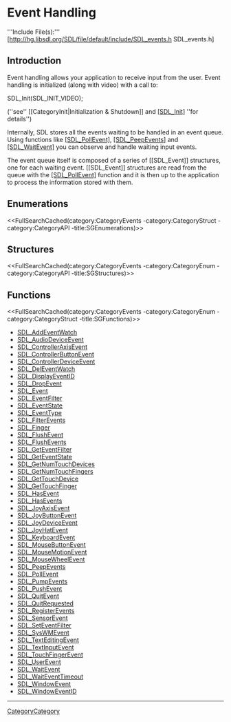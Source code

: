 # Event Handling

'''Include File(s):'''  [http://hg.libsdl.org/SDL/file/default/include/SDL_events.h SDL_events.h]


## Introduction
Event handling allows your application to receive input from the user. Event handling is initialized (along with video) with a call to:

<syntaxhighlight lang='c'>
SDL_Init(SDL_INIT_VIDEO);
</syntaxhighlight>

 (''see'' [[CategoryInit|Initialization & Shutdown]] and [[SDL_Init]]() ''for details'')

Internally, SDL stores all the events waiting to be handled in an event queue.  Using functions like [[SDL_PollEvent]](), [[SDL_PeepEvents]]() and [[SDL_WaitEvent]]() you can observe and handle waiting input events.

The event queue itself is composed of a series of [[SDL_Event]] structures, one for each waiting event. [[SDL_Event]] structures are read from the queue with the [[SDL_PollEvent]]() function and it is then up to the application to process the information stored with them.

## Enumerations
<<FullSearchCached(category:CategoryEvents -category:CategoryStruct -category:CategoryAPI -title:SGEnumerations)>>

## Structures
<<FullSearchCached(category:CategoryEvents -category:CategoryEnum -category:CategoryAPI -title:SGStructures)>>

## Functions
<<FullSearchCached(category:CategoryEvents -category:CategoryEnum -category:CategoryStruct -title:SGFunctions)>>

<!-- BEGIN CATEGORY LIST -->
- [SDL_AddEventWatch](SDL_AddEventWatch)
- [SDL_AudioDeviceEvent](SDL_AudioDeviceEvent)
- [SDL_ControllerAxisEvent](SDL_ControllerAxisEvent)
- [SDL_ControllerButtonEvent](SDL_ControllerButtonEvent)
- [SDL_ControllerDeviceEvent](SDL_ControllerDeviceEvent)
- [SDL_DelEventWatch](SDL_DelEventWatch)
- [SDL_DisplayEventID](SDL_DisplayEventID)
- [SDL_DropEvent](SDL_DropEvent)
- [SDL_Event](SDL_Event)
- [SDL_EventFilter](SDL_EventFilter)
- [SDL_EventState](SDL_EventState)
- [SDL_EventType](SDL_EventType)
- [SDL_FilterEvents](SDL_FilterEvents)
- [SDL_Finger](SDL_Finger)
- [SDL_FlushEvent](SDL_FlushEvent)
- [SDL_FlushEvents](SDL_FlushEvents)
- [SDL_GetEventFilter](SDL_GetEventFilter)
- [SDL_GetEventState](SDL_GetEventState)
- [SDL_GetNumTouchDevices](SDL_GetNumTouchDevices)
- [SDL_GetNumTouchFingers](SDL_GetNumTouchFingers)
- [SDL_GetTouchDevice](SDL_GetTouchDevice)
- [SDL_GetTouchFinger](SDL_GetTouchFinger)
- [SDL_HasEvent](SDL_HasEvent)
- [SDL_HasEvents](SDL_HasEvents)
- [SDL_JoyAxisEvent](SDL_JoyAxisEvent)
- [SDL_JoyButtonEvent](SDL_JoyButtonEvent)
- [SDL_JoyDeviceEvent](SDL_JoyDeviceEvent)
- [SDL_JoyHatEvent](SDL_JoyHatEvent)
- [SDL_KeyboardEvent](SDL_KeyboardEvent)
- [SDL_MouseButtonEvent](SDL_MouseButtonEvent)
- [SDL_MouseMotionEvent](SDL_MouseMotionEvent)
- [SDL_MouseWheelEvent](SDL_MouseWheelEvent)
- [SDL_PeepEvents](SDL_PeepEvents)
- [SDL_PollEvent](SDL_PollEvent)
- [SDL_PumpEvents](SDL_PumpEvents)
- [SDL_PushEvent](SDL_PushEvent)
- [SDL_QuitEvent](SDL_QuitEvent)
- [SDL_QuitRequested](SDL_QuitRequested)
- [SDL_RegisterEvents](SDL_RegisterEvents)
- [SDL_SensorEvent](SDL_SensorEvent)
- [SDL_SetEventFilter](SDL_SetEventFilter)
- [SDL_SysWMEvent](SDL_SysWMEvent)
- [SDL_TextEditingEvent](SDL_TextEditingEvent)
- [SDL_TextInputEvent](SDL_TextInputEvent)
- [SDL_TouchFingerEvent](SDL_TouchFingerEvent)
- [SDL_UserEvent](SDL_UserEvent)
- [SDL_WaitEvent](SDL_WaitEvent)
- [SDL_WaitEventTimeout](SDL_WaitEventTimeout)
- [SDL_WindowEvent](SDL_WindowEvent)
- [SDL_WindowEventID](SDL_WindowEventID)
<!-- END CATEGORY LIST -->

----
[CategoryCategory](CategoryCategory)
